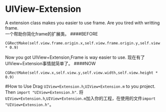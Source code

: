 UIView-Extension
==================================================
A extension class makes you easier to use frame. Are you tired with writting frame.<br>
一个帮助你简化frame的扩展类。
####BEFORE
```oc
CGRectMake(self.view.frame.origin.x,self.view.frame.origin.y,self.view.frame.size.width,self.view.frame.size.height * 0.9)
```
Now you got UIView+Extension,Frame is way easier to use.
现在有了UIView+Extension事情就简单了。
####NOW
```oc
CGRectMake(self.view.x,self.view.y,self.view.width,self.view.height * 0.9)
```
#How to Use
Drag `UIView+Extension.h`,`UIView+Extension.m` to you project. Then `import "UIView+Extension.h"`. 将`UIView+Extension.h`,`UIView+Extension.m`加入你的工程，在使用的文件`import "UIView+Extension.h"`。
